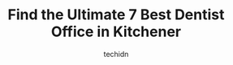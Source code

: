 ---
layout: ampstory
image: https://i0.wp.com/www.auto.or.id/wp-content/uploads/2023/06/station-dental-office-0-kitchener-1686323771.jpeg?resize=640,853
author: techidn
featured: false
description: Kitchener, Ontario, Canada is a haven for Dentist Office enthusiasts, boasting an impressive array of 7 top-notch establishments. Whether youre a seasoned connoisseur or simply curious to e
title: Find the Ultimate 7 Best Dentist Office in Kitchener
cover:
   title: Find the Ultimate 7 Best Dentist Office in Kitchener
   subtitle: AUTO.OR.ID
   background: https://www.auto.or.id/wp-content/uploads/2023/06/station-dental-office-0-kitchener-1686323771.jpeg

pages: 
 - layout: thirds
   top: <h1>#1 Country Hills Dentistry</h1>
   bottom: "<p>I was lucky enough to be referred to Dr. Sharkas for my dental implants and Ill tell you, this was the best experience Ive ever had at a dental office.  So far the proc</p>"
   background: https://www.auto.or.id/wp-content/uploads/2023/06/station-dental-office-1-kitchener-1686323772.jpeg
   backgroundblur: true
 - layout: thirds
   top: <h1>#2 de Man & Höediono Dentistry</h1>
   bottom: "<p>1058 Queens Blvd, Kitchener, ON N2M 1C2, Canada</p>"
   background: https://www.auto.or.id/wp-content/uploads/2023/06/station-dental-office-2-kitchener-1686323773.jpeg
   cta:
      link: https://www.auto.or.id/find-the-ultimate-7-best-dentist-office-in-kitchener/
      text: Find the Ultimate 7 Best Dentist Office in Kitchener
 - layout: thirds
   top: <h1>#3 MI Dental Dentist Kitchener</h1>
   bottom: "<p>1606 Battler Rd Unit A1, Kitchener, ON N2R 0C9, Canada</p>"
   background: https://images.unsplash.com/photo-1603224683825-22b15546560d?ixlib=rb-4.0.3&ixid=MnwxMjA3fDB8MHxwaG90by1wYWdlfHx8fGVufDB8fHx8&auto=format&fit=crop&w=640&h=853&q=80
   cta:
      link: https://www.auto.or.id/find-the-ultimate-7-best-dentist-office-in-kitchener/
      text: Find the Ultimate 7 Best Dentist Office in Kitchener
 - layout: thirds
   top: <h1>#4 KW Dentists - Highland Hills Dental</h1>
   bottom: "<p>875 Highland Rd W #43, Kitchener, ON N2N 2Y2, Canada</p>"
   background: https://images.unsplash.com/photo-1507136566006-cfc505b114fc?ixlib=rb-4.0.3&ixid=MnwxMjA3fDB8MHxwaG90by1wYWdlfHx8fGVufDB8fHx8&auto=format&fit=crop&w=640&h=853&q=80
   cta:
      link: https://www.auto.or.id/find-the-ultimate-7-best-dentist-office-in-kitchener/
      text: Find the Ultimate 7 Best Dentist Office in Kitchener
 - layout: thirds
   top: <h1>#5 Forest Glen Dental</h1>
   bottom: "<p>700 Strasburg Rd Unit 2, Kitchener, ON N2E 2M2, Canada</p>"
   background: https://images.unsplash.com/photo-1594502184342-2e12f877aa73?ixlib=rb-4.0.3&ixid=MnwxMjA3fDB8MHxwaG90by1wYWdlfHx8fGVufDB8fHx8&auto=format&fit=crop&w=640&h=853&q=80
   cta:
      link: https://www.auto.or.id/find-the-ultimate-7-best-dentist-office-in-kitchener/
      text: Find the Ultimate 7 Best Dentist Office in Kitchener
 - layout: thirds
   top: <h1>#6 Kitchener Dentist Lancaster Dental</h1>
   bottom: "<p>493 Lancaster St W Suite #206, Kitchener, ON N2K 1L8, Canada</p>"
   background: https://images.unsplash.com/photo-1530675706010-bc677ce30ab6?ixlib=rb-4.0.3&ixid=MnwxMjA3fDB8MHxwaG90by1wYWdlfHx8fGVufDB8fHx8&auto=format&fit=crop&w=640&h=853&q=80
   cta:
      link: https://www.auto.or.id/find-the-ultimate-7-best-dentist-office-in-kitchener/
      text: Find the Ultimate 7 Best Dentist Office in Kitchener
 - layout: thirds
   top: <h1>#7 Station Dental Office</h1>
   bottom: "<p>286 Duke St W, Kitchener, ON N2H 3X8, Canada</p>"
   background: https://images.unsplash.com/photo-1558140275-312515f28cbb?ixlib=rb-4.0.3&ixid=MnwxMjA3fDB8MHxwaG90by1wYWdlfHx8fGVufDB8fHx8&auto=format&fit=crop&w=640&h=853&q=80
   cta:
      link: https://www.auto.or.id/find-the-ultimate-7-best-dentist-office-in-kitchener/
      text: Find the Ultimate 7 Best Dentist Office in Kitchener
 - layout: thirds
   middle: Continue reading...
   background: https://images.unsplash.com/photo-1615238359019-c8de4242e083?ixlib=rb-4.0.3&ixid=MnwxMjA3fDB8MHxwaG90by1wYWdlfHx8fGVufDB8fHx8&auto=format&fit=crop&w=640&h=853&q=80
   cta:
      link: https://www.auto.or.id/find-the-ultimate-7-best-dentist-office-in-kitchener/
      text: Find the Ultimate 7 Best Dentist Office in Kitchener

---